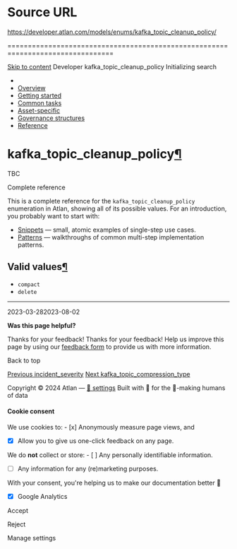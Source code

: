 # Source URL
https://developer.atlan.com/models/enums/kafka_topic_cleanup_policy/

================================================================================

<!--
canonical: https://developer.atlan.com/models/enums/kafka_topic_cleanup_policy/
meta-content-security-policy: object-src 'none'; base-uri 'self'; manifest-src 'self'; media-src 'self';
meta-description: Dear Developers
meta-generator: mkdocs-1.6.1, mkdocs-material-9.6.14
meta-og-description: Dear Developers
meta-og-image: https://developer.atlan.com/assets/images/social/models/enums/kafka_topic_cleanup_policy.png
meta-og-image-height: 630
meta-og-image-type: image/png
meta-og-image-width: 1200
meta-og-title: kafka_topic_cleanup_policy - Developer
meta-og-type: website
meta-og-url: https://developer.atlan.com/models/enums/kafka_topic_cleanup_policy/
meta-twitter:card: summary_large_image
meta-twitter:description: Dear Developers
meta-twitter:image: https://developer.atlan.com/assets/images/social/models/enums/kafka_topic_cleanup_policy.png
meta-twitter:title: kafka_topic_cleanup_policy - Developer
meta-viewport: width=device-width,initial-scale=1
title: kafka_topic_cleanup_policy - Developer
-->

[Skip to content](#kafka_topic_cleanup_policy) Developer kafka\_topic\_cleanup\_policy Initializing search 

* 
* [Overview](../../..)
* [Getting started](../../../getting-started/)
* [Common tasks](../../../snippets/)
* [Asset\-specific](../../../patterns/)
* [Governance structures](../../../governance/)
* [Reference](../../../reference/)

kafka\_topic\_cleanup\_policy[¶](#kafka_topic_cleanup_policy "Permanent link")
==============================================================================

TBC

Complete reference

This is a complete reference for the `kafka_topic_cleanup_policy` enumeration in Atlan, showing all of its possible values. For an introduction, you probably want to start with:

* [Snippets](../../../snippets/) — small, atomic examples of single\-step use cases.
* [Patterns](../../../patterns/) — walkthroughs of common multi\-step implementation patterns.

Valid values[¶](#valid-values "Permanent link")
-----------------------------------------------

* `compact`
* `delete`

---

2023\-03\-282023\-08\-02

**Was this page helpful?**

Thanks for your feedback! Thanks for your feedback! Help us improve this page by using our [feedback form](https://docs.google.com/forms/d/e/1FAIpQLScfoq7vqEn8S4QvN0ehPp0MRy6WYK5x-okJDqD69lHgoPPWtg/viewform?usp=pp_url&entry.1800719315=/models/enums/kafka_topic_cleanup_policy/) to provide us with more information. 

Back to top

[Previous incident\_severity](../incident_severity/) [Next kafka\_topic\_compression\_type](../kafka_topic_compression_type/) 

Copyright © 2024 Atlan — [🍪 settings](#__consent) 
Built with 💙 for the 🤖\-making humans of data 

#### Cookie consent

We use cookies to: - [x] Anonymously measure page views, and
- [x] Allow you to give us one\-click feedback on any page.

 We do **not** collect or store: - [ ] Any personally identifiable information.
- [ ] Any information for any (re)marketing purposes.

 With your consent, you're helping us to make our documentation better 💙

- [x] Google Analytics

Accept

Reject

Manage settings

